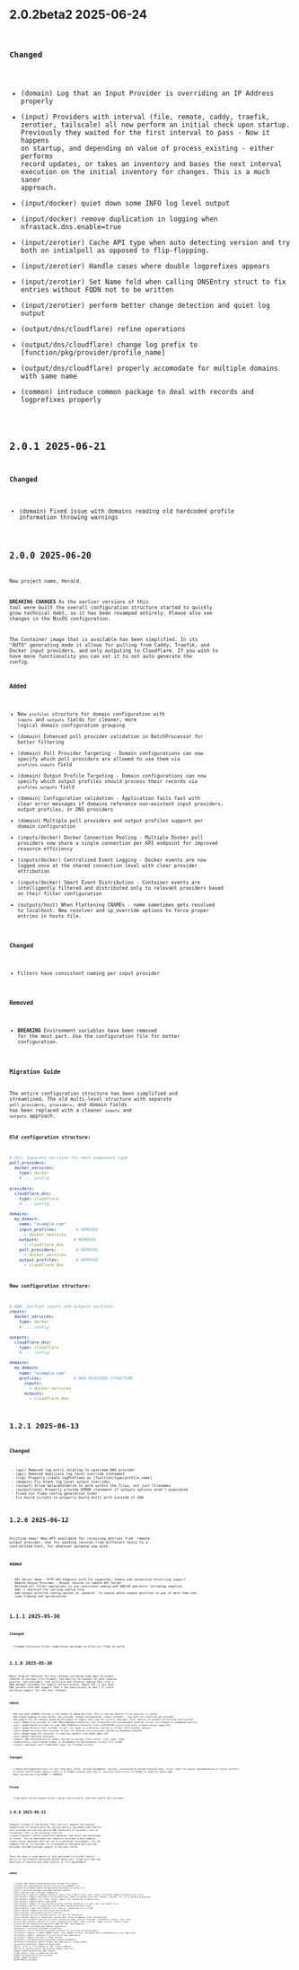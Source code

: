 ## 2.0.2beta2 2025-06-24 <code at nfrastack dot com>

   ### Changed
   - (domain) Log that an Input Provider is overriding an IP Address properly
   - (input) Providers with interval (file, remote, caddy, traefik, zerotier, tailscale) all now perform an initial check upon startup. Previously they waited for the first interval to pass - Now it happens on startup, and depending on value of process_existing - either performs record updates, or takes an inventory and bases the next interval execution on the initial inventory for changes. This is a much saner approach.
   - (input/docker) quiet down some INFO log level output
   - (input/docker) remove duplication in logging when nfrastack.dns.enable=true
   - (input/zerotier) Cache API type when auto detecting version and try both on intialpoll as opposed to flip-flopping.
   - (input/zerotier) Handle cases where double logprefixes appears
   - (input/zerotier) Set Name feld when calling DNSEntry struct to fix entries without FQDN not to be written
   - (input/zerotier) perform better change detection and quiet log output
   - (output/dns/cloudflare) refine operations
   - (output/dns/cloudflare) change log prefix to [function/pkg/provider/profile_name]
   - (output/dns/cloudflare) properly accomodate for multiple domains with same name
   - (common) introduce common package to deal with records and logprefixes properly

## 2.0.1 2025-06-21 <code at nfrastack dot com>

   ### Changed
   - (domain) Fixed issue with domains reading old hardcoded profile information throwing warnings

## 2.0.0 2025-06-20 <code at nfrastack dot com>

   New project name, Herald.

   **BREAKING CHANGES** As the earlier versions of this tool were built the overall configuration structure started to quickly grow technical debt, so it has been revamped entirely. Please also see   changes in the NixOS configuration.

   The Container image that is available has been simplified. In its "AUTO" generating mode it allows for pulling from Caddy, Traefik, and Docker input providers, and only outputing to Cloudflare. If you wish to have more functionality you can set it to not auto generate the config.

   ### Added
   - New `profiles` structure for domain configuration with `inputs` and `outputs` fields for cleaner, more logical domain configuration grouping
   - (domain) Enhanced poll provider validation in BatchProcessor for better filtering
   - (domain) Poll Provider Targeting - Domain configurations can now specify which poll providers are allowed to use them via `profiles.inputs` field
   - (domain) Output Profile Targeting - Domain configurations can now specify which output profiles should process their records via `profiles.outputs` field
   - (domain) Configuration validation - Application fails fast with clear error messages if domains reference non-existent input providers, output profiles, or DNS providers
   - (domain) Multiple poll providers and output profiles support per domain configuration
   - (inputs/docker) Docker Connection Pooling - Multiple Docker poll providers now share a single connection per API endpoint for improved resource efficiency
   - (inputs/docker) Centralized Event Logging - Docker events are now logged once at the shared connection level with clear provider attribution
   - (inputs/docker) Smart Event Distribution - Container events are intelligently filtered and distributed only to relevant providers based on their filter configuration
   - (outputs/host) When Flattening CNAMEs - name sometimes gets resolved to localhost. New resolver and ip_override options to force proper entries in hosts file.

   ### Changed
   - Filters have consistent naming per input provider

   ### Removed
   - **BREAKING** Environment variables have been removed for the most part. Use the configuration file for better configuration.

   ### Migration Guide

   The entire configuration structure has been simplified and streamlined. The old multi-level structure with separate `poll_providers`, `providers`, and domain fields has been replaced with a cleaner `inputs` and `outputs` approach.

   **Old configuration structure:**
   ```yaml
   # OLD: Separate sections for each component type
   poll_providers:
     docker_services:
       type: docker
       # ... config

   providers:
     cloudflare_dns:
       type: cloudflare
       # ... config

   domains:
     my_domain:
       name: "example.com"
       input_profiles:        # REMOVED
         - docker_services
       outputs:              # REMOVED
         - cloudflare_dns
       poll_providers:        # REMOVED
         - docker_services
       output_profiles:       # REMOVED
         - cloudflare_dns
   ```

   **New configuration structure:**
   ```yaml
   # NEW: Unified inputs and outputs sections
   inputs:
     docker_services:
       type: docker
       # ... config

   outputs:
     cloudflare_dns:
       type: cloudflare
       # ... config

   domains:
     my_domain:
       name: "example.com"
       profiles:             # NEW REQUIRED STRUCTURE
         inputs:
           - docker_services
         outputs:
           - cloudflare_dns
   ```

## 1.2.1 2025-06-13 <code at nfrastack dot com>

   ### Changed
     - (api) Removed log entry relating to upstream DNS provider
     - (api) Removed duplicate log_level override statement
     - (log) Properly create logPrefixes as [function/type/profile_name]
     - (domain) Fix blank log_level output overrides
     - (output) Allow %placeholders% to work within the files, not just filenames
     - (output/zone) Properly provide ERROR statement if outputs options aren't populated
     - Fixed nix flake config generation order
     - Fix build scripts to properly build multi arch outside of GHA

## 1.2.0 2025-06-12 <code at nfrastack dot com>

Exciting news! New API available for receiving entries from 'remote' output provider. Use for sending records from different hosts to a centralized host, for whatever purpose you wish.

   ### Added
     - API Server mode - HTTP API Endpoint with TLS supported, Tokens and connection throttling support
     - Remote Output Provider - Output records to remote API Server
     - Refined all filter operations to use consistent naming and AND/OR operators including negation
     - Add -c shortcut for calling config file
     - Add output_profiles config option in 'general' to choose which output profiles to use if more than one.
     - Code cleanup and optimization


## 1.1.1 2025-05-30 <code at nfrastack dot com>

   ### Changed
     - Cleaned Tailscale Filter compilation warnings to allow nix flake to build.

## 1.1.0 2025-05-30 <code at nfrastack dot com>

Major drop of features for this release including some ways to output records to various file formats, the ability to connect to more reverse proxies, vpn providers like tailscale and zerotier making this into a DNS manager suitable for modern infrastructure.
Reach out if you have DNS servers with API support that I can have access to and I'll start building support for the next release..

   ### Added
     - Add log_level VERBOSE sitting in the middle of debug and info. This is the new default if not explicit in config.
     - Add scoped logging to each poller, dns provider, domain configuration, output provider - log_level will override per provider
     - Add support for all network based pollProviders to supply their own TLS ca,cert, and keys. Also, ability to disable certificate verification.
     - (poll) Added File provider to read YAML/JSON/Hosts/Zonefile from filesystem with customizable interval to poll for changes or ondemand/fsnotify
     - (poll) Added Remote provider to read YAML/JSON/Hosts/Zonefile from a HTTP/HTTPS source with basic authentication supported
     - (poll) Added Zerotier Poll provider to poll for nodes in a Zerotier Central or ZT-Net (Self hosted) network
     - (poll) Added Tailscale Poll provider to poll for devices in a Tailscale tailnet or Headscale network
     - (poll) Added Caddy Poll provider to read host.domains from Caddy Admin API
     - (dns) support multiple providers
     - (output) Add functionality to output records to various files (hosts, json, yaml, zone)
     - (output/hosts) auto flatten cnames to accomodate for deficiencies in host file format
     - (output) implement smart %template% logic for filename writing

   ### Changed
     - Created pollCommonfunctions for poll providers (http, records management, options, processing of parsed,received data, filter logic for easier implementation of future pollers)
     - If docker PollProvider detects that it is Podman running then log it, and also throw errors if Podman is used for Swarm mode
     - Many log entries from DEBUG -> VERBOSE

   ### Fixed
     - Issue where record targets weren't being read correctly with the traefik poll provider


## 1.0.0 2025-05-23 <code at nfrastack dot com>

Inaugral release of the Herald!
This tool will augment the amazing capabilities of working with the various pollers (eg Docker and Traefik) with hostname entries and perform DNS operations on providers such as Cloudflare.
This is an evolution from the tiredofit/docker-traefik-cloudflare-companion tool built and maintained in Python. This Go developed tool hopefully provides a more modular, single binary approach
that can run in a container environment, via the command line or via systemd. It is planned to introduce more polling providers and DNS provider support in the near future.

There has been a large amount of work performed to provide feature parity to the formerly mentioned python based tool, along with some new additions of features and other quality of life improvements.

   ### Added
      - (config) YAML based configuration with include file support
      - (config) Can load multiple config files via the command line
      - (config) Environment based configuration ovverides of config file
      - (poll) 2 polling providers provided (docker,traefik)
      - (poll) multiple poll provider capability
      - (poll/docker) supports reading container labels from traefik.router.host labels (including complex multiple host rules)
      - (poll/docker) support overriding via nfrastack.dns labels to define different targets, records, ttl, or to disable processing
      - (poll/docker) supports tls, http, socket support for connecting to docker host
      - (poll/docker) support docker swarm mode
      - (poll/docker) support for processing existing running containers, or wait until new events occur
      - (poll/docker) option to remove dns records when container/service stops
      - (poll/traefik) reads from Traefik (2.x.x and up - tested up to 3.4.x) API
      - (poll/traefik) supports mutliple host and wildcards
      - (poll/traefik) configurable polling interval
      - (poll/traefik) process existing routers, or wait for new events
      - (poll/traefik) option to remove dns records when router disapepars from configuration
      - Filters (poll/traefik) Ability to filter routers by name, service, provider, entrypoint, status, rule, none
      - Filters (poll/docker) Ability to filter containers by label, name, network, image, service, health, none)
      - Filters can be chained with operators AND, OR, NOT, and negation
      - Filters support wildcard and regular expressions
      - (providers) 1 provider provided (cloudflare)
      - (providers) utilize differnet provider profiles for different config purposes
      - (providers) support A, AAAA, CNAME create, read, update records. Including smart autodetection if not specified.
      - (providers) support checking if record exists and updating as
      - (providers) support multiple A, AAAA records
      - (providers) include/exclude processing certain subdomains
      - (provider/cloudflare) support global api email+key or scoped tokens
      - (provider/cloudflare) support proxied mode
      - Sparse (info) or rich (debug) or TMI (trace) logging
      - Ability to execute without performing changes (dry-run)
      - Support enabling Multicast DNS support
      - Single Binary, runs on amd64 and aarch64
      - Sample configuration files included
      - Docker image included
      - NixOS Module included
